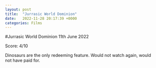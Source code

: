 ```yaml
---
layout: post
title:  "Jurrasic World Dominion"
date:   2022-11-28 20:17:39 +0000
categories: Films
---
```


#Jurrasic World Dominion
11th June 2022

Score: 4/10

Dinosaurs are the only redeeming feature. Would not watch again, would not have paid for. 